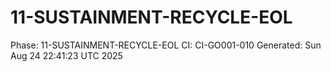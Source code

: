 # 11-SUSTAINMENT-RECYCLE-EOL
Phase: 11-SUSTAINMENT-RECYCLE-EOL
CI: CI-GO001-010
Generated: Sun Aug 24 22:41:23 UTC 2025
